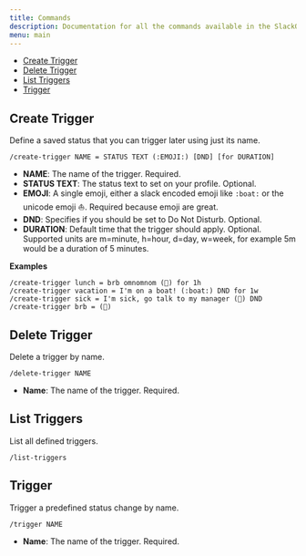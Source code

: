 ```yaml
---
title: Commands
description: Documentation for all the commands available in the SlackOverload app
menu: main
---
```


* [Create Trigger](#create-trigger)
* [Delete Trigger](#delete-trigger)
* [List Triggers](#list-triggers)
* [Trigger](#trigger)

## Create Trigger

Define a saved status that you can trigger later using just its name.

```
/create-trigger NAME = STATUS TEXT (:EMOJI:) [DND] [for DURATION]
```

* **NAME**: The name of the trigger. Required.
* **STATUS TEXT**: The status text to set on your profile. Optional.
* **EMOJI**: A single emoji, either a slack encoded emoji like `:boat:` or the
  unicode emoji ⛵️. Required because emoji are great.
* **DND**: Specifies if you should be set to Do Not Disturb. Optional.
* **DURATION**: Default time that the trigger should apply. Optional. Supported
  units are m=minute, h=hour, d=day, w=week, for example 5m would be a duration
  of 5 minutes.

**Examples**
```
/create-trigger lunch = brb omnomnom (🌯) for 1h
/create-trigger vacation = I'm on a boat! (:boat:) DND for 1w
/create-trigger sick = I'm sick, go talk to my manager (🤒) DND
/create-trigger brb = (🚽)
```

## Delete Trigger

Delete a trigger by name.

```
/delete-trigger NAME
```

* **Name**: The name of the trigger. Required.

## List Triggers

List all defined triggers.

```
/list-triggers
```

## Trigger

Trigger a predefined status change by name.

```
/trigger NAME
```

* **Name**: The name of the trigger. Required.